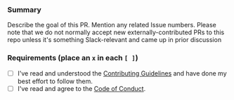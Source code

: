 ###  Summary

Describe the goal of this PR. Mention any related Issue numbers. Please note that we do not normally
accept new externally-contributed PRs to this repo unless it's something Slack-relevant and came 
up in prior discussion

### Requirements (place an `x` in each `[ ]`)

* [ ] I've read and understood the [Contributing Guidelines](https://github.com/{project_slug}/blob/main/.github/CONTRIBUTING.md) and have done my best effort to follow them.
* [ ] I've read and agree to the [Code of Conduct](https://slackhq.github.io/code-of-conduct).
